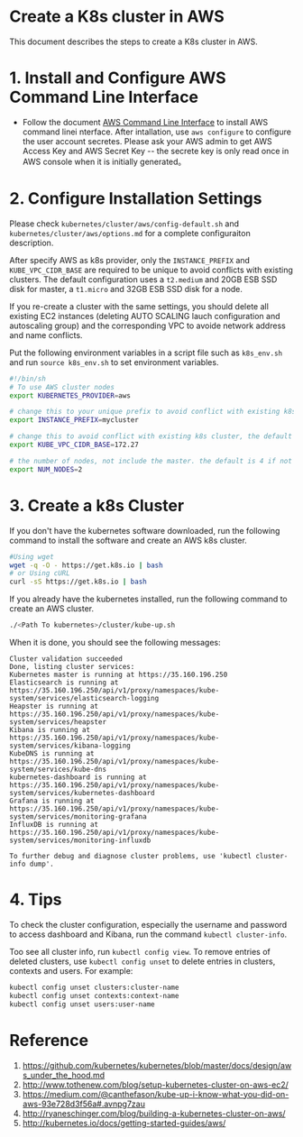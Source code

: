 
# Create a K8s cluster in AWS
This document describes the steps to create a K8s cluster in AWS. 

# 1. Install and Configure AWS Command Line Interface
- Follow the document [AWS Command Line Interface](http://docs.aws.amazon.com/cli/latest/userguide/installing.html)
to install AWS command linei nterface. After intallation, use `aws configure` to configure the user account secretes. Please ask your AWS admin to get AWS Access Key and AWS Secret Key -- the secrete key is only read once in AWS console when it is initially generated。

# 2. Configure Installation Settings
Please check `kubernetes/cluster/aws/config-default.sh` and `kubernetes/cluster/aws/options.md` for a complete configuraiton description. 

After specify AWS as k8s provider, only the `INSTANCE_PREFIX` and `KUBE_VPC_CIDR_BASE` are required to be unique to avoid conflicts with existing clusters. The default configuration uses a `t2.medium` and 20GB ESB SSD disk for master,  a `t1.micro` and 32GB ESB SSD disk for a node. 

If you re-create a cluster with the same settings, you should delete all existing EC2 instances (deleting AUTO SCALING lauch configuration and autoscaling group) and the corresponding VPC to avoide network address and name conflicts.  

Put the following environment variables in a script file such as `k8s_env.sh` and run `source k8s_env.sh` to set environment variables. 

```sh
#!/bin/sh
# To use AWS cluster nodes
export KUBERNETES_PROVIDER=aws 

# change this to your unique prefix to avoid conflict with existing k8s cluster, the default is kubernetes. 
export INSTANCE_PREFIX=mycluster 

# change this to avoid conflict with existing k8s cluster, the default VPC CIDR is 172.20.0.0/16. 
export KUBE_VPC_CIDR_BASE=172.27

# the number of nodes, not include the master. the default is 4 if not set
export NUM_NODES=2 
```

# 3. Create a k8s Cluster
If you don't have the kubernetes software downloaded, run the following command to install the software and create an AWS k8s cluster.  

```sh
#Using wget
wget -q -O - https://get.k8s.io | bash
# or Using cURL
curl -sS https://get.k8s.io | bash
```

If you already have the kubernetes installed, run the following command to create an AWS cluster. 
```sh
./<Path To kubernetes>/cluster/kube-up.sh
```

When it is done, you should see the following messages:
```
Cluster validation succeeded
Done, listing cluster services:
Kubernetes master is running at https://35.160.196.250
Elasticsearch is running at https://35.160.196.250/api/v1/proxy/namespaces/kube-system/services/elasticsearch-logging
Heapster is running at https://35.160.196.250/api/v1/proxy/namespaces/kube-system/services/heapster
Kibana is running at https://35.160.196.250/api/v1/proxy/namespaces/kube-system/services/kibana-logging
KubeDNS is running at https://35.160.196.250/api/v1/proxy/namespaces/kube-system/services/kube-dns
kubernetes-dashboard is running at https://35.160.196.250/api/v1/proxy/namespaces/kube-system/services/kubernetes-dashboard
Grafana is running at https://35.160.196.250/api/v1/proxy/namespaces/kube-system/services/monitoring-grafana
InfluxDB is running at https://35.160.196.250/api/v1/proxy/namespaces/kube-system/services/monitoring-influxdb

To further debug and diagnose cluster problems, use 'kubectl cluster-info dump'.
```

# 4. Tips
To check the cluster configuration, especially the username and password to access dashboard and Kibana, run the command `kubectl cluster-info`. 

Too see all cluster info, run `kubectl config view`.  To remove entries of deleted clusters, use `kubectl config unset` to delete entries in clusters, contexts and users. For example:
```sh 
kubectl config unset clusters:cluster-name
kubectl config unset contexts:context-name
kubectl config unset users:user-name  
```

# Reference
1. https://github.com/kubernetes/kubernetes/blob/master/docs/design/aws_under_the_hood.md
1. http://www.tothenew.com/blog/setup-kubernetes-cluster-on-aws-ec2/
1. https://medium.com/@canthefason/kube-up-i-know-what-you-did-on-aws-93e728d3f56a#.avnpg7zau
1. http://ryaneschinger.com/blog/building-a-kubernetes-cluster-on-aws/
1. http://kubernetes.io/docs/getting-started-guides/aws/